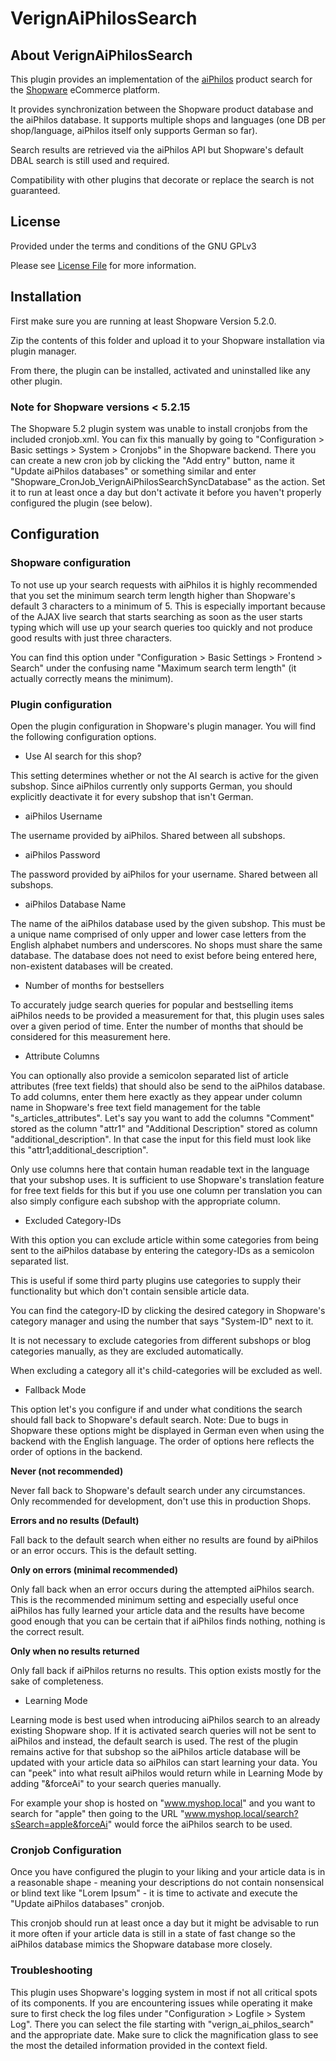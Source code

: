 # VerignAiPhilosSearch
## About VerignAiPhilosSearch
This plugin provides an implementation of the [aiPhilos](https://aiphilos.com) product search for the [Shopware](https://shopware.com/) eCommerce platform.

It provides synchronization between the Shopware product database and the aiPhilos database. It supports multiple shops and languages (one DB per shop/language, aiPhilos itself only supports German so far).

Search results are retrieved via the aiPhilos API but Shopware's default DBAL search is still used and required.

Compatibility with other plugins that decorate or replace the search is not guaranteed.  

## License

Provided under the terms and conditions of the GNU GPLv3

Please see [License File](LICENSE.md) for more information.

## Installation

First make sure you are running at least Shopware Version 5.2.0.

Zip the contents of this folder and upload it to your Shopware installation via plugin manager.

From there, the plugin can be installed, activated and uninstalled like any other plugin.

### Note for Shopware versions < 5.2.15

The Shopware 5.2 plugin system was unable to install cronjobs from the included cronjob.xml. You can fix this manually by going to "Configuration > Basic settings > System > Cronjobs" in the Shopware backend. There you can create a new cron job by clicking the "Add entry" button, name it "Update aiPhilos databases" or something similar and enter "Shopware_CronJob_VerignAiPhilosSearchSyncDatabase" as the action. Set it to run at least once a day but don't activate it before you haven't properly configured the plugin (see below).

## Configuration

### Shopware configuration

To not use up your search requests with aiPhilos it is highly recommended that you set the minimum search term length higher than Shopware's default 3 characters to a minimum of 5.
This is especially important because of the AJAX live search that starts searching as soon as the user starts typing which will use up your search queries too quickly and not produce good results with just three characters.

You can find this option under "Configuration > Basic Settings > Frontend > Search" under the confusing name "Maximum search term length" (it actually correctly means the minimum).


### Plugin configuration
Open the plugin configuration in Shopware's plugin manager.
You will find the following configuration options.

* Use AI search for this shop?

This setting determines whether or not the AI search is active for the given subshop. Since aiPhilos currently only supports German, you should explicitly deactivate it for every subshop that isn't German.

* aiPhilos Username

The username provided by aiPhilos.
Shared between all subshops.

* aiPhilos Password

The password provided by aiPhilos for your username.
Shared between all subshops.

* aiPhilos Database Name

The name of the aiPhilos database used by the given subshop. 
This must be a unique name comprised of only upper and lower case letters from the English alphabet numbers and underscores. No shops must share the same database. 
The database does not need to exist before being entered here, non-existent databases will be created.

* Number of months for bestsellers

To accurately judge search queries for popular and bestselling items aiPhilos needs to be provided a measurement for that, this plugin uses sales over a given period of time.
Enter the number of months that should be considered for this measurement here.

* Attribute Columns

You can optionally also provide a semicolon separated list of article attributes (free text fields) that should also be send to the aiPhilos database. To add columns, enter them here exactly as they appear under column name in Shopware's free text field management for the table "s_articles_attributes".
Let's say you want to add the columns "Comment" stored as the column "attr1" and "Additional Description" stored as column "additional_description".
In that case the input for this field must look like this "attr1;additional_description".

Only use columns here that contain human readable text in the language that your subshop uses. It is sufficient to use Shopware's translation feature for free text fields for this but if you use one column per translation you can also simply configure each subshop with the appropriate column.

* Excluded Category-IDs

With this option you can exclude article within some categories from being sent to the aiPhilos database by entering the category-IDs as a semicolon separated list.

This is useful if some third party plugins use categories to supply their functionality but which don't contain sensible article data.

You can find the category-ID by clicking the desired category in Shopware's category manager and using the number that says "System-ID" next to it.

It is not necessary to exclude categories from different subshops or blog categories manually, as they are excluded automatically.

When excluding a category all it's child-categories will be excluded as well.

* Fallback Mode

This option let's you configure if and under what conditions the search should fall back to Shopware's default search.
Note: Due to bugs in Shopware these options might be displayed in German even when using the backend with the English language. The order of options here reflects the order of options in the backend.

__Never (not recommended)__

Never fall back to Shopware's default search under any circumstances. Only recommended for development, don't use this in production Shops.

__Errors and no results (Default)__

Fall back to the default search when either no results are found by aiPhilos or an error occurs. This is the default setting.

__Only on errors (minimal recommended)__

Only fall back when an error occurs during the attempted aiPhilos search. This is the recommended minimum setting and especially useful once aiPhilos has fully learned your article data and the results have become good enough that you can be certain that if aiPhilos finds nothing, nothing is the correct result.

__Only when no results returned__

Only fall back if aiPhilos returns no results.
This option exists mostly for the sake of completeness.

* Learning Mode

Learning mode is best used when introducing aiPhilos search to an already existing Shopware shop. If it is activated search queries will not be sent to aiPhilos and instead, the default search is used. The rest of the plugin remains active for that subshop so the aiPhilos article database will be updated with your article data so aiPhilos can start learning your data. You can "peek" into what result aiPhilos would return while in Learning Mode by adding "&forceAi" to your search queries manually.

For example your shop is hosted on "www.myshop.local" and you want to search for "apple" then going to the URL "www.myshop.local/search?sSearch=apple&forceAi" would force the aiPhilos search to be used.

### Cronjob Configuration

Once you have configured the plugin to your liking and your article data is in a reasonable shape - meaning your descriptions do not contain nonsensical or blind text like "Lorem Ipsum" - it is time to activate and execute the "Update aiPhilos databases" cronjob.

This cronjob should run at least once a day but it might be advisable to run it more often if your article data is still in a state of fast change so the aiPhilos database mimics the Shopware database more closely.

### Troubleshooting

This plugin uses Shopware's logging system in most if not all critical spots of its components. If you are encountering issues while operating it make sure to first check the log files under "Configuration > Logfile > System Log". There you can select the file starting with "verign_ai_philos_search" and the appropriate date.
Make sure to click the magnification glass to see the most the detailed information provided in the context field.